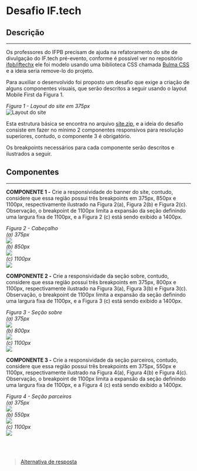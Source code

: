 # Desafio IF.tech

## Descrição
---

Os professores do IFPB precisam de ajuda na refatoramento do site de divulgação do IF.tech pré-evento, conforme é possível ver no repositório [ifpb/iftechx](https://github.com/ifpb/iftech) ele foi modelo usando uma biblioteca CSS chamada [Bulma CSS](https://bulma.io) e a ideia seria remove-lo do projeto.

Para auxiliar o desenvolvido foi proposto um desafio que exige a criação de alguns componentes visuais, que serão descritos a seguir usando o layout Mobile First da Figura 1.

*Figura 1 - Layout do site em 375px*<br>
![Layout do site](assets/layout-2.png)

Esta estrutura básica se encontra no arquivo [site.zip](site.zip), e a ideia do desafio consiste em fazer no mínimo 2 componentes responsivos para resolução superiores, contudo, o componente 3 é obrigatório.

Os breakpoints necessários para cada componente serão descritos e ilustrados a seguir.

## Componentes
---

**COMPONENTE 1 -** Crie a responsividade do banner do site, contudo, considere que essa região possui três breakpoints em 375px, 850px e 1100px, respectivamente ilustrado na Figura 2(a), Figura 2(b) e Figura 2(c). Observação, o breakpoint de 1100px limita a expansão da seção definindo uma largura fixa de 1100px, e a Figura 2 (c) está sendo exibido a 1400px.

*Figura 2 - Cabeçalho*<br>
*(a) 375px*<br>
![](assets/banner-375.png)<br>
*(b) 850px*<br>
![](assets/banner-850.png)<br>
*(c) 1100px*<br>
![](assets/banner-1400.png)<br>

**COMPONENTE 2 -** Crie a responsividade da seção sobre, contudo, considere que essa região possui três breakpoints em 375px, 800px e 1100px, respectivamente ilustrado na Figura 3(a), Figura 3(b) e Figura 3(c). Observação, o breakpoint de 1100px limita a expansão da seção definindo uma largura fixa de 1100px, e a Figura 3 (c) está sendo exibido a 1400px.

*Figura 3 - Seção sobre*<br>
*(a) 375px*<br>
![](assets/sobre-375.png)<br>
*(b) 800px*<br>
![](assets/sobre-800.png)<br>
*(c) 1100px*<br>
![](assets/sobre-1400.png)<br>

**COMPONENTE 3 -** Crie a responsividade da seção parceiros, contudo, considere que essa região possui três breakpoints em 375px, 550px e 1100px, respectivamente ilustrado na Figura 4(a), Figura 4(b) e Figura 4(c). Observação, o breakpoint de 1100px limita a expansão da seção definindo uma largura fixa de 1100px, e a Figura 4 (c) está sendo exibido a 1400px.

*Figura 4 - Seção parceiros*<br>
*(a) 375px*<br>
![](assets/parceiros-375.png)<br>
*(b) 550px*<br>
![](assets/parceiros-550.png)<br>
*(c) 1100px*<br>
![](assets/parceiros-1400.png)<br>

<br>
<br>

> [Alternativa de resposta](site-response/)